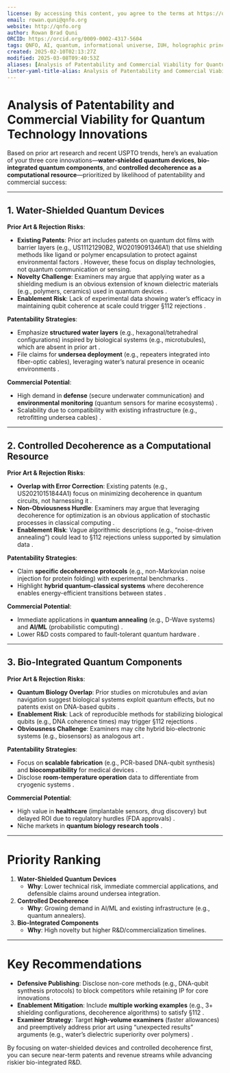```yaml
---
license: By accessing this content, you agree to the terms at https://qnfo.org/LICENSE
email: rowan.quni@qnfo.org
website: http://qnfo.org
author: Rowan Brad Quni
ORCID: https://orcid.org/0009-0002-4317-5604
tags: QNFO, AI, quantum, informational universe, IUH, holographic principle
created: 2025-02-10T02:13:27Z
modified: 2025-03-08T09:40:53Z
aliases: [Analysis of Patentability and Commercial Viability for Quantum Technology Innovations]
linter-yaml-title-alias: Analysis of Patentability and Commercial Viability for Quantum Technology Innovations
---
```


# Analysis of Patentability and Commercial Viability for Quantum Technology Innovations

Based on prior art research and recent USPTO trends, here’s an evaluation of your three core innovations—**water-shielded quantum devices**, **bio-integrated quantum components**, and **controlled decoherence as a computational resource**—prioritized by likelihood of patentability and commercial success:

---

## **1. Water-Shielded Quantum Devices**

**Prior Art & Rejection Risks**:
- **Existing Patents**: Prior art includes patents on quantum dot films with barrier layers (e.g., US11121290B2, WO2019091346A1) that use shielding methods like ligand or polymer encapsulation to protect against environmental factors . However, these focus on display technologies, not quantum communication or sensing.
- **Novelty Challenge**: Examiners may argue that applying water as a shielding medium is an obvious extension of known dielectric materials (e.g., polymers, ceramics) used in quantum devices .
- **Enablement Risk**: Lack of experimental data showing water’s efficacy in maintaining qubit coherence at scale could trigger §112 rejections .

**Patentability Strategies**:
- Emphasize **structured water layers** (e.g., hexagonal/tetrahedral configurations) inspired by biological systems (e.g., microtubules), which are absent in prior art .
- File claims for **undersea deployment** (e.g., repeaters integrated into fiber-optic cables), leveraging water’s natural presence in oceanic environments .

**Commercial Potential**:
- High demand in **defense** (secure underwater communication) and **environmental monitoring** (quantum sensors for marine ecosystems) .
- Scalability due to compatibility with existing infrastructure (e.g., retrofitting undersea cables) .

---

## **2. Controlled Decoherence as a Computational Resource**

**Prior Art & Rejection Risks**:
- **Overlap with Error Correction**: Existing patents (e.g., US20210151844A1) focus on minimizing decoherence in quantum circuits, not harnessing it .
- **Non-Obviousness Hurdle**: Examiners may argue that leveraging decoherence for optimization is an obvious application of stochastic processes in classical computing .
- **Enablement Risk**: Vague algorithmic descriptions (e.g., “noise-driven annealing”) could lead to §112 rejections unless supported by simulation data .

**Patentability Strategies**:
- Claim **specific decoherence protocols** (e.g., non-Markovian noise injection for protein folding) with experimental benchmarks .
- Highlight **hybrid quantum-classical systems** where decoherence enables energy-efficient transitions between states .

**Commercial Potential**:
- Immediate applications in **quantum annealing** (e.g., D-Wave systems) and **AI/ML** (probabilistic computing) .
- Lower R&D costs compared to fault-tolerant quantum hardware .

---

## **3. Bio-Integrated Quantum Components**

**Prior Art & Rejection Risks**:
- **Quantum Biology Overlap**: Prior studies on microtubules and avian navigation suggest biological systems exploit quantum effects, but no patents exist on DNA-based qubits .
- **Enablement Risk**: Lack of reproducible methods for stabilizing biological qubits (e.g., DNA coherence times) may trigger §112 rejections .
- **Obviousness Challenge**: Examiners may cite hybrid bio-electronic systems (e.g., biosensors) as analogous art .

**Patentability Strategies**:
- Focus on **scalable fabrication** (e.g., PCR-based DNA-qubit synthesis) and **biocompatibility** for medical devices .
- Disclose **room-temperature operation** data to differentiate from cryogenic systems .

**Commercial Potential**:
- High value in **healthcare** (implantable sensors, drug discovery) but delayed ROI due to regulatory hurdles (FDA approvals) .
- Niche markets in **quantum biology research tools** .

---

# **Priority Ranking**

1. **Water-Shielded Quantum Devices**
   - **Why**: Lower technical risk, immediate commercial applications, and defensible claims around undersea integration.
2. **Controlled Decoherence**
   - **Why**: Growing demand in AI/ML and existing infrastructure (e.g., quantum annealers).
3. **Bio-Integrated Components**
   - **Why**: High novelty but higher R&D/commercialization timelines.

---

# **Key Recommendations**

- **Defensive Publishing**: Disclose non-core methods (e.g., DNA-qubit synthesis protocols) to block competitors while retaining IP for core innovations .
- **Enablement Mitigation**: Include **multiple working examples** (e.g., 3+ shielding configurations, decoherence algorithms) to satisfy §112 .
- **Examiner Strategy**: Target **high-volume examiners** (faster allowances) and preemptively address prior art using “unexpected results” arguments (e.g., water’s dielectric superiority over polymers) .

By focusing on water-shielded devices and controlled decoherence first, you can secure near-term patents and revenue streams while advancing riskier bio-integrated R&D.
